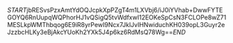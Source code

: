 $START$jbRESvsPzxAmtYdOQJcpkXpPZgT4m1LXVbj6/iJ0iYVhab+DwwFYTEGOYQ6RnUupqWQPhorHJ1vQSigQ5tvWdfxwI12EOKeSpCsN3FCLOPe8wZ71MESLkpWMThbqog6E9iR8yrPewI9Ncx7JklJvIHNwiduchKH039opL3Guyr2eJzzbcHLKy3eBjAkcYUoKh2YXk5J4p6kz6RdMsQ78Wg==$END$